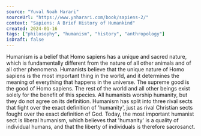 ```yaml
---
source: "Yuval Noah Harari"
sourceUrl: "https://www.ynharari.com/book/sapiens-2/"
context: "Sapiens: A Brief History of Humankind"
created: 2024-01-16
tags: ["philosophy", "humanism", "history", "anthropology"]
isDraft: false
---
```


Humanism is a belief that Homo sapiens has a unique and sacred nature, which is fundamentally different from the nature of all other animals and of all other phenomena. Humanists believe that the unique nature of Homo sapiens is the most important thing in the world, and it determines the meaning of everything that happens in the universe. The supreme good is the good of Homo sapiens. The rest of the world and all other beings exist solely for the benefit of this species. All humanists worship humanity, but they do not agree on its definition. Humanism has split into three rival sects that fight over the exact definition of 'humanity', just as rival Christian sects fought over the exact definition of God. Today, the most important humanist sect is liberal humanism, which believes that 'humanity' is a quality of individual humans, and that the liberty of individuals is therefore sacrosanct.